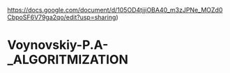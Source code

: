 https://docs.google.com/document/d/105OD4tjjiOBA40_m3zJPNe_MOZd0CbpoSF6V79ga2qo/edit?usp=sharing)

# Voynovskiy-P.A-_ALGORITMIZATION
